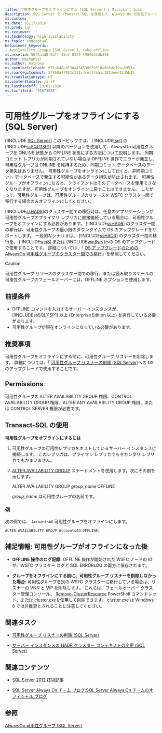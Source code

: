 ```yaml
---
title: 可用性グループをオフラインにする (SQL Server) | Microsoft Docs
description: SQL Server で Transact-SQL を使用して、Always On 可用性グループをオンライン状態からオフライン状態にする方法について説明します。
ms.custom: ''
ms.date: 05/17/2016
ms.prod: sql
ms.reviewer: ''
ms.technology: high-availability
ms.topic: conceptual
helpviewer_keywords:
- Availability Groups [SQL Server], take offline
ms.assetid: 50f5aad8-0dff-45ef-8350-f9596d3db898
author: MashaMSFT
ms.author: mathoma
ms.openlocfilehash: 672a640ed130a434539939516a6b3de39ba3953a
ms.sourcegitcommit: 2f868a77903c1f1c4cecf4ea1c181deee12d5b15
ms.translationtype: HT
ms.contentlocale: ja-JP
ms.lasthandoff: 10/02/2020
ms.locfileid: "91671085"
---
```

# <a name="take-an-availability-group-offline-sql-server"></a>可用性グループをオフラインにする (SQL Server)
[!INCLUDE [SQL Server](../../../includes/applies-to-version/sqlserver.md)]
  このトピックでは、 [!INCLUDE[tsql](../../../includes/tsql-md.md)] の [!INCLUDE[ssSQL11SP1](../../../includes/sssql11sp1-md.md)] 以降のバージョンを使用して、AlwaysOn 可用性グループを ONLINE 状態から OFFLINE 状態にする方法について説明します。 同期コミット レプリカが同期されていない場合は OFFLINE 操作でエラーが発生し、可用性グループは ONLINE を維持するため、同期コミット データベースのデータ損失はありません。 可用性グループをオンラインにしておくと、非同期コミット データベースで発生する可能性があるデータ損失が防止されます。 可用性グループがオフラインになると、クライアントはそのデータベースを使用できなくなりますが、可用性グループをオンラインに戻すことはできません。 したがって、可用性グループは、可用性グループのリソースを WSFC クラスター間で移行する場合のみオフラインにしてください。  
  
 [!INCLUDE[ssHADR](../../../includes/sshadr-md.md)]のクラスター間での移行時は、任意のアプリケーションが可用性グループのプライマリ レプリカに直接接続している場合は、可用性グループをオフラインにする必要があります。 [!INCLUDE[ssHADR](../../../includes/sshadr-md.md)] のクラスター間の移行は、可用性グループの最小限のダウンタイムで OS のアップグレードをサポートします。 一般的なシナリオは、 [!INCLUDE[ssHADR](../../../includes/sshadr-md.md)] のクラスター間の移行を、 [!INCLUDE[win8](../../../includes/win8-md.md)] または [!INCLUDE[win8srv](../../../includes/win8srv-md.md)]への OS のアップグレードで使用することです。 詳細については、「 [OS アップグレードのための AlwaysOn 可用性グループのクラスター間での移行](/previous-versions/sql/sql-server-2012/jj873730(v=msdn.10))」を参照してください。  
  
  
> [!CAUTION]  
>  可用性グループ リソースのクラスター間での移行、または読み取りスケールの可用性グループのフェールオーバーには、OFFLINE オプションを使用します。
  
##  <a name="prerequisites"></a><a name="Prerequisites"></a> 前提条件  
  
-   OFFLINE コマンドを入力するサーバー インスタンスが、 [!INCLUDE[ssSQL11SP1](../../../includes/sssql11sp1-md.md)] 以上 (Enterprise Edition 以上) を実行している必要があります。    
-   可用性グループが現在オンラインになっている必要があります。  
  
##  <a name="recommendations"></a><a name="Recommendations"></a> 推奨事項  
 可用性グループをオフラインにする前に、可用性グループ リスナーを削除します。 詳細については、「 [可用性グループ リスナーの削除 &#40;SQL Server&#41;](../../../database-engine/availability-groups/windows/remove-an-availability-group-listener-sql-server.md)への OS のアップグレードで使用することです。  
  
##  <a name="permissions"></a><a name="Permissions"></a> Permissions  
 可用性グループの ALTER AVAILABILITY GROUP 権限、CONTROL AVAILABILITY GROUP 権限、ALTER ANY AVAILABILITY GROUP 権限、または CONTROL SERVER 権限が必要です。  
  
##  <a name="using-transact-sql"></a><a name="TsqlProcedure"></a> Transact-SQL の使用  
 **可用性グループをオフラインにするには**  
  
1.  可用性グループの可用性レプリカをホストしているサーバー インスタンスに接続します。 このレプリカは、プライマリ レプリカでもセカンダリ レプリカでもかまいません。  
  
2.  [ALTER AVAILABILITY GROUP](../../../t-sql/statements/alter-availability-group-transact-sql.md) ステートメントを使用します。次にその例を示します。  
  
     ALTER AVAILABILITY GROUP *group_name* OFFLINE  
  
     *group_name* は可用性グループの名前です。  
  
### <a name="example"></a>例  
 次の例では、 `AccountsAG` 可用性グループをオフラインにします。  
  
```  
ALTER AVAILABILITY GROUP AccountsAG OFFLINE;  
```  
  
##  <a name="follow-up-after-the-availability-group-goes-offline"></a><a name="FollowUp"></a>補足情報: 可用性グループがオフラインになった後  
  
-   **OFFLINE 操作のログ記録:** OFFLINE 操作が開始された WSFC ノードの ID が、WSFC クラスター ログと SQL ERRORLOG の両方に保存されます。  
  
-   **グループをオフラインにする前に、可用性グループ リスナーを削除しなかった場合:** 可用性グループを別の WSFC クラスターに移行している場合は、リスナーの VNN と VIP を削除します。 これらは、フェールオーバー クラスター管理コンソール、 [Remove-ClusterResource](https://technet.microsoft.com/library/ee461015\(WS.10\).aspx) PowerShell コマンドレット、または [cluster.exe](https://technet.microsoft.com/library/ee461015\(WS.10\).aspx)を使用して削除できます。 cluster.exe は Windows 8 では非推奨とされることに注意してください。  
  
##  <a name="related-tasks"></a><a name="RelatedTasks"></a> 関連タスク  
  
-   [可用性グループ リスナーの削除 &#40;SQL Server&#41;](../../../database-engine/availability-groups/windows/remove-an-availability-group-listener-sql-server.md)  
  
-   [サーバー インスタンスの HADR クラスター コンテキストの変更 &#40;SQL Server&#41;](../../../database-engine/availability-groups/windows/change-the-hadr-cluster-context-of-server-instance-sql-server.md)  
  
##  <a name="related-content"></a><a name="RelatedContent"></a> 関連コンテンツ  
  
-   [SQL Server 2012 技術記事](https://msdn.microsoft.com/library/bb418445\(SQL.10\).aspx)  
  
-   [SQL Server Always On チーム ブログ:SQL Server Always On チームのオフィシャル ブログ](/archive/blogs/sqlalwayson/)  
  
## <a name="see-also"></a>参照  
 [AlwaysOn 可用性グループ &#40;SQL Server&#41;](../../../database-engine/availability-groups/windows/always-on-availability-groups-sql-server.md)  
  
